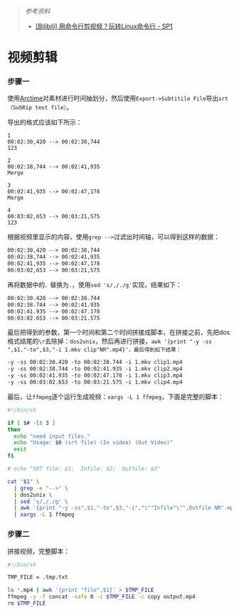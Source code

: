 > *参考资料*
>
> - [[Bilibili] 用命令行剪视频？玩转Linux命令行 - SP1](https://www.bilibili.com/video/BV1gK4y1b7Sn?from=search&seid=17684682304325306019&spm_id_from=333.337.0.0)

# 视频剪辑

### 步骤一

使用[Arctime](https://arctime.org/index.html)对素材进行时间抽划分，然后使用`Export->Subtitile File`导出`srt（SubRip text file）`。

导出的格式应该如下所示：

```srt
1
00:02:30,420 --> 00:02:38,744
123

2
00:02:38,744 --> 00:02:41,935
Merge

3
00:02:41,935 --> 00:02:47,178
Merge

4
00:03:02,653 --> 00:03:21,575
123
```

根据视频里显示的内容，使用`grep -->`过滤出时间轴，可以得到这样的数据：

```txt
00:02:30,420 --> 00:02:38,744
00:02:38,744 --> 00:02:41,935
00:02:41,935 --> 00:02:47,178
00:03:02,653 --> 00:03:21,575
```

再将数据中的`，`替换为`.`，使用`sed 's/,/./g'`实现，结果如下：

```txt
00:02:30.420 --> 00:02:38.744
00:02:38.744 --> 00:02:41.935
00:02:41.935 --> 00:02:47.178
00:03:02.653 --> 00:03:21.575
```

最后把得到的参数，第一个时间和第二个时间拼接成脚本，在拼接之前，先把dos格式结尾的`\r`去除掉：`dos2unix`，然后再进行拼接，`awk '{print "-y -ss ",$1,"-to",$3,"-i 1.mkv clip"NR".mp4}'，最后得到如下结果：`

```txt
-y -ss 00:02:30.420 -to 00:02:38.744 -i 1.mkv clip1.mp4
-y -ss 00:02:38.744 -to 00:02:41.935 -i 1.mkv clip2.mp4
-y -ss 00:02:41.935 -to 00:02:47.178 -i 1.mkv clip3.mp4
-y -ss 00:03:02.653 -to 00:03:21.575 -i 1.mkv clip4.mp4
```

最后，让`ffmpeg`逐个运行生成视频：`xargs -L 1 ffmpeg`，下面是完整的脚本：

```sh
#!/bin/sh

if [ $# -lt 3 ]
then
  echo "need input files."
  echo "Usage: $0 (srt file) (In video) (Out Video)"
  exit
fi

# echo "SRT file: $1;  Infile: $2;  Outfile: $3"

cat "$1" \
  | grep -e "-->" \
  | dos2unix \
  | sed 's/,/./g' \
  | awk '{print "-y -ss",$1,"-to",$3,"-i","\""Infile"\"",Outfile NR".mp4"}' Infile="$2" Outfile="$3" \
  | xargs -L 1 ffmpeg
```



### 步骤二

拼接视频，完整脚本：

```sh
#!/bin/sh

TMP_FILE = .tmp.txt

ls *.mp4 | awk '{print "file",$1}' > $TMP_FILE
ffmpeg -y -f concat -safe 0 -i $TMP_FILE -c copy output.mp4
rm $TMP_FILE
```





